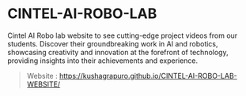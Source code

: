 # CINTEL-AI-ROBO-LAB
Cintel AI Robo lab website to see cutting-edge project videos from our students. Discover their groundbreaking work in AI and robotics, showcasing creativity and innovation at the forefront of technology, providing insights into their achievements and experience.

> Website : https://kushagrapuro.github.io/CINTEL-AI-ROBO-LAB-WEBSITE/
